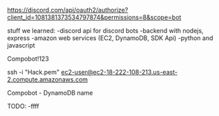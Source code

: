 https://discord.com/api/oauth2/authorize?client_id=1081381373534797874&permissions=8&scope=bot

stuff we learned:
-discord api for discord bots
-backend with nodejs, express
-amazon web services (EC2, DynamoDB, SDK Api)
-python and javascript

Compobot!123

ssh -i "Hack.pem" ec2-user@ec2-18-222-108-213.us-east-2.compute.amazonaws.com 

Compobot - DynamoDB name


TODO:
-ffff